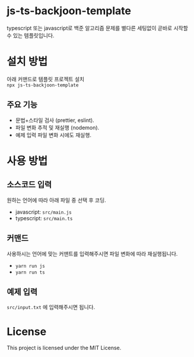 # js-ts-backjoon-template
typescript 또는 javascript로 백준 알고리즘 문제를 별다른 세팅없이 곧바로 시작할 수 있는 템플릿입니다.

# 설치 방법
아래 커맨드로 템플릿 프로젝트 설치  
`npx js-ts-backjoon-template`  

## 주요 기능
- 문법+스타일 검사 (prettier, eslint).
- 파일 변화 추적 및 재실행 (nodemon).  
- 예제 입력 파일 변화 시에도 재실행.

# 사용 방법
## 소스코드 입력
원하는 언어에 따라 아래 파일 중 선택 후 코딩.
- javascript: `src/main.js`
- typescript: `src/main.ts`

## 커맨드
사용하시는 언어에 맞는 커맨트를 입력해주시면 파일 변화에 따라 재실행됩니다.
- `yarn run js`
- `yarn run ts`

## 예제 입력
`src/input.txt` 에 입력해주시면 됩니다. 

# License
This project is licensed under the MIT License.